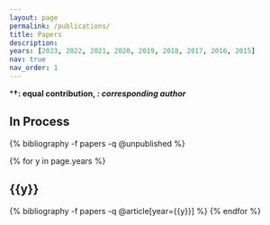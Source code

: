 ```yaml
---
layout: page
permalink: /publications/
title: Papers
description:
years: [2023, 2022, 2021, 2020, 2019, 2018, 2017, 2016, 2015]
nav: true
nav_order: 1
---
```

<!-- Let's not show these at this moment
Another References:  <a href="https://scholar.google.com/citations?user=kEQgiVoAAAAJ" class="btn btn-sm z-depth-0" role="button"><i class="ai ai-google-scholar"></i>&nbsp;Google Scholar</a><a href="https://www.researchgate.net/profile/Young-Woon-Byeon" class="btn btn-sm z-depth-0" role="button"><i class="ai ai-researchgate"></i>&nbsp;ResearchGate</a><a href="https://orcid.org/0000-0003-2684-7720" class="btn btn-sm z-depth-0" role="button"><i class="ai ai-orcid"></i>&nbsp;ORCiD</a>
-->

***†: equal contribution, *: corresponding author***

<!-- _pages/publications.md -->
<div class="publications">
  
  <h2 class="year">In Process</h2>
  {% bibliography -f papers -q @unpublished %}

  {% for y in page.years %}
    <h2 class="year">{{y}}</h2>
    {% bibliography -f papers -q @article[year={{y}}] %}
  {% endfor %}

</div>
